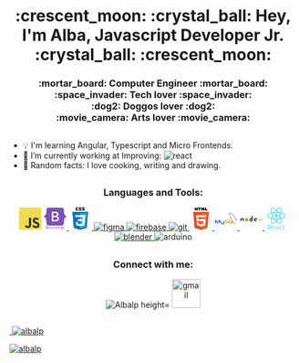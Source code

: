 <h1 align="center">  :crescent_moon: :crystal_ball: Hey, I'm Alba, Javascript Developer Jr. :crystal_ball: :crescent_moon:</h1>
<h3 align="center">
  <p>:mortar_board: Computer Engineer :mortar_board: <br>
    :space_invader: Tech lover :space_invader: <br>
    :dog2: Doggos lover :dog2: <br>
    :movie_camera: Arts lover :movie_camera:
  </p>
</h3>

## <h3> 
  - :bulb: I'm learning Angular, Typescript and Micro Frontends. <br>
  -  🔭 I’m currently working at Improving: <img src="https://improving.com/images/improving-logo-blue.png" alt="react" width="50"/> <br>
  - :art: Random facts:  I love cooking, writing and drawing.
  </h3>

## <h3 align="center">Languages and Tools:</h3>
<p align="center"> 
  <img src="https://raw.githubusercontent.com/devicons/devicon/master/icons/javascript/javascript-original.svg" alt="javascript" width="40" height="40"/>
    <a href="https://getbootstrap.com" target="_blank" rel="noreferrer"> 
  <img src="https://raw.githubusercontent.com/devicons/devicon/master/icons/bootstrap/bootstrap-plain-wordmark.svg" alt="bootstrap" width="40" height="40"/> </a>       <a href="https://www.w3schools.com/css/" target="_blank" rel="noreferrer"> 
  <img src="https://raw.githubusercontent.com/devicons/devicon/master/icons/css3/css3-original-wordmark.svg" alt="css3" width="40" height="40"/> </a> 
    <a href="https://www.figma.com/" target="_blank" rel="noreferrer"> 
  <img src="https://www.vectorlogo.zone/logos/figma/figma-icon.svg" alt="figma" width="40" height="40"/> </a> 
    <a href="https://firebase.google.com/" target="_blank" rel="noreferrer"> 
  <img src="https://www.vectorlogo.zone/logos/firebase/firebase-icon.svg" alt="firebase" width="40" height="40"/> </a> 
    <a href="https://git-scm.com/" target="_blank" rel="noreferrer"> 
  <img src="https://www.vectorlogo.zone/logos/git-scm/git-scm-icon.svg" alt="git" width="40" height="40"/> </a> 
    <a href="https://www.w3.org/html/" target="_blank" rel="noreferrer"> 
  <img src="https://raw.githubusercontent.com/devicons/devicon/master/icons/html5/html5-original-wordmark.svg" alt="html5" width="40" height="40"/> </a> 
    <a href="https://www.java.com" target="_blank" rel="noreferrer"> 
    <a href="https://developer.mozilla.org/en-US/docs/Web/JavaScript" target="_blank" rel="noreferrer">  
    <a href="https://jestjs.io" target="_blank" rel="noreferrer"> 
    <a href="https://www.mysql.com/" target="_blank" rel="noreferrer"> 
  <img src="https://raw.githubusercontent.com/devicons/devicon/master/icons/mysql/mysql-original-wordmark.svg" alt="mysql" width="40" height="40"/> </a> 
    <a href="https://nodejs.org" target="_blank" rel="noreferrer"> 
  <img src="https://raw.githubusercontent.com/devicons/devicon/master/icons/nodejs/nodejs-original-wordmark.svg" alt="nodejs" width="40" height="40"/> </a> 
    <a href="https://reactjs.org/" target="_blank" rel="noreferrer"> 
  <img src="https://raw.githubusercontent.com/devicons/devicon/master/icons/react/react-original-wordmark.svg" alt="react" width="40" height="40"/> </a> 
    <a href="https://unity.com/" target="_blank" rel="noreferrer"> <a href="https://www.arduino.cc/" target="_blank" rel="noreferrer"> 
    <a href="https://www.blender.org/" target="_blank" rel="noreferrer"> 
  <img src="https://download.blender.org/branding/community/blender_community_badge_white.svg" alt="blender" width="40" height="40"/> </a>
  <img src="https://cdn.worldvectorlogo.com/logos/arduino-1.svg" alt="arduino" width="40" height="40"/> </a> </p>
      
## <h3 align="center">Connect with me:</h3>
<p align="center">
<ahref="https://www.linkedin.com/in/albalopezp/"><img src="https://raw.githubusercontent.com/yushi1007/yushi1007/main/images/linkedin.svg" width="50" height="50" alt="Albalp height="50" width="50" /></a>
<a href="mailto:alba.lp95@gmail.com"><img src="https://cdn.icon-icons.com/icons2/730/PNG/512/gmail_icon-icons.com_62758.png" height="50" width="50" title="gmail"/>  
</p>
      
## <div display= "flex" align-items= "center" justify-content= "center">
  
   <p>&nbsp;<img align-items= "center" justify-content= "center" src="https://github-readme-stats.vercel.app/api?username=albalp&show_icons=true&locale=en" alt="albalp" /></p>
  
  <p><img align-items= "center" justify-content= "center" src="https://github-readme-stats.vercel.app/api/top-langs?username=albalp&show_icons=true&locale=en&layout=compact" alt="albalp" /></p>
  
  </div>
